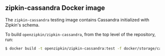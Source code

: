 ## zipkin-cassandra Docker image

The `zipkin-cassandra` testing image contains Cassandra initialized with Zipkin's schema.

To build `openzipkin/zipkin-cassandra`, from the top level of the repository, run:

```bash
$ docker build -t openzipkin/zipkin-cassandra:test -f docker/storage/cassandra/Dockerfile .
```
